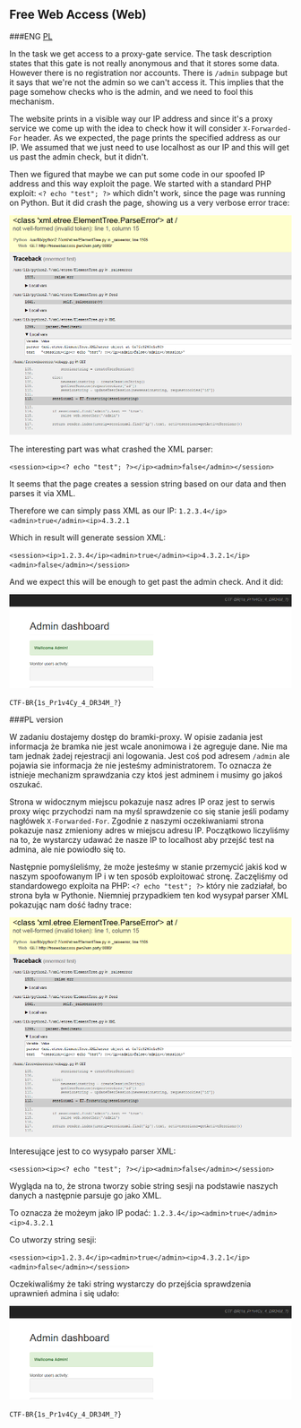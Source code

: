 ## Free Web Access (Web)

###ENG
[PL](#pl-version)

In the task we get access to a proxy-gate service.
The task description states that this gate is not really anonymous and that it stores some data.
However there is no registration nor accounts.
There is `/admin` subpage but it says that we're not the admin so we can't access it.
This implies that the page somehow checks who is the admin, and we need to fool this mechanism.

The website prints in a visible way our IP address and since it's a proxy service we come up with the idea to check how it will consider `X-Forwarded-For` header.
As we expected, the page prints the specified address as our IP.
We assumed that we just need to use localhost as our IP and this will get us past the admin check, but it didn't.

Then we figured that maybe we can put some code in our spoofed IP address and this way exploit the page.
We started with a standard PHP exploit: `<? echo "test"; ?>` which didn't work, since the page was running on Python.
But it did crash the page, showing us a very verbose error trace:

![](error.png)

The interesting part was what crashed the XML parser:

`<session><ip><? echo "test"; ?></ip><admin>false</admin></session>`

It seems that the page creates a session string based on our data and then parses it via XML.

Therefore we can simply pass XML as our IP: `1.2.3.4</ip><admin>true</admin><ip>4.3.2.1`

Which in result will generate session XML:

`<session><ip>1.2.3.4</ip><admin>true</admin><ip>4.3.2.1</ip><admin>false</admin></session>`

And we expect this will be enough to get past the admin check. And it did:

![](admin.png)

`CTF-BR{1s_Pr1v4Cy_4_DR34M_?}`

###PL version

W zadaniu dostajemy dostęp do bramki-proxy.
W opisie zadania jest informacja że bramka nie jest wcale anonimowa i że agreguje dane.
Nie ma tam jednak żadej rejestracji ani logowania.
Jest coś pod adresem `/admin` ale pojawia sie informacja że nie jesteśmy administratorem.
To oznacza że istnieje mechanizm sprawdzania czy ktoś jest adminem i musimy go jakoś oszukać.

Strona w widocznym miejscu pokazuje nasz adres IP oraz jest to serwis proxy więc przychodzi nam na myśl sprawdzenie co się stanie jeśli podamy nagłówek `X-Forwarded-For`.
Zgodnie z naszymi oczekiwaniami strona pokazuje nasz zmieniony adres w miejscu adresu IP.
Początkowo liczyliśmy na to, że wystarczy udawać że nasze IP to localhost aby przejść test na admina, ale nie powiodło się to.

Następnie pomyśleliśmy, że może jesteśmy w stanie przemycić jakiś kod w naszym spoofowanym IP i w ten sposób exploitować stronę.
Zaczęliśmy od standardowego exploita na PHP: `<? echo "test"; ?>` który nie zadziałał, bo strona była w Pythonie.
Niemniej przypadkiem ten kod wysypał parser XML pokazując nam dość ładny trace:

![](error.png)

Interesujące jest to co wysypało parser XML:

`<session><ip><? echo "test"; ?></ip><admin>false</admin></session>`

Wygląda na to, że strona tworzy sobie string sesji na podstawie naszych danych a następnie parsuje go jako XML.

To oznacza że możeym jako IP podać: `1.2.3.4</ip><admin>true</admin><ip>4.3.2.1`

Co utworzy string sesji:

`<session><ip>1.2.3.4</ip><admin>true</admin><ip>4.3.2.1</ip><admin>false</admin></session>`

Oczekiwaliśmy że taki string wystarczy do przejścia sprawdzenia uprawnień admina i się udało:

![](admin.png)

`CTF-BR{1s_Pr1v4Cy_4_DR34M_?}`
